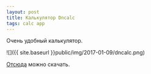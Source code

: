 ```yaml
---
layout: post
title: Калькулятор Dncalc
tags: calc app
---
```


Очень удобный калькулятор.

![]({{ site.baseurl }}public/img/2017-01-09/dncalc.png)

[Отсюда](http://www.softportal.com/software-29080-dncalc.html) можно скачать.